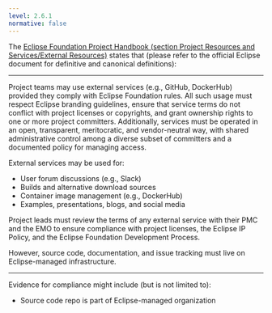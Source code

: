 ```yaml
---
level: 2.6.1
normative: false
---
```


The [Eclipse Foundation Project Handbook (section Project Resources and Services/External Resources)](https://www.eclipse.org/projects/handbook/#resources-external) states that (please refer to the official Eclipse document for definitive and canonical definitions):

---

Project teams may use external services (e.g., GitHub, DockerHub) provided they comply with Eclipse Foundation rules. All such usage must respect Eclipse branding guidelines, ensure that service terms do not conflict with project licenses or copyrights, and grant ownership rights to one or more project committers. Additionally, services must be operated in an open, transparent, meritocratic, and vendor-neutral way, with shared administrative control among a diverse subset of committers and a documented policy for managing access.

External services may be used for:

* User forum discussions (e.g., Slack)
* Builds and alternative download sources
* Container image management (e.g., DockerHub)
* Examples, presentations, blogs, and social media

Project leads must review the terms of any external service with their PMC and the EMO to ensure compliance with project licenses, the Eclipse IP Policy, and the Eclipse Foundation Development Process.

However, source code, documentation, and issue tracking must live on Eclipse-managed infrastructure.

---

Evidence for compliance might include (but is not limited to):

* Source code repo is part of Eclipse-managed organization
